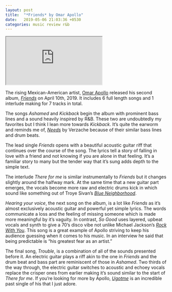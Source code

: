 ```yaml
---
layout: post
title:  "*Friends* by Omar Apollo"
date:   2019-05-06 21:03:36 +0530
categories: music review r&b
---
```


<iframe class="songlink" src="https://embed.song.link/?theme=dark&url=https://open.spotify.com/album/3yuV4GeplvzBIiYGhQp2nd"></iframe>

The rising Mexican-American artist, [Omar Apollo](https://www.instagram.com/omar.apollo/) released his second album, [*Friends*](https://open.spotify.com/album/3yuV4GeplvzBIiYGhQp2nd) on April 10th, 2019. It includes 6 full length songs and 1 interlude making for 7 tracks in total. 

The songs *Ashamed* and *Kickback* begin the album with prominent bass lines and a sound heavily inspired by R&B. These two are undoubtedly my favorites but I think I lean more towards *Kickback*. It’s quite the earworm and reminds me of, [*Needs*](https://open.spotify.com/track/0WKmVAD4VWk5EdTyCFILi4) by Verzache because of their similar bass lines and drum beats. 

The lead single *Friends* opens with a beautiful acoustic guitar riff that continues over the course of the song. The lyrics tell a story of falling in love with a friend and not knowing if you are alone in that feeling. It’s a familiar story to many but the tender way that it’s sung adds depth to the simple text. 

The interlude *There for me* is similar instrumentally to *Friends* but it changes slightly around the halfway mark. At the same time that a new guitar part emerges, the vocals become more raw and electric drums kick in which sound like something out of Troye Sivan’s [*Blue Neighborhood*](https://open.spotify.com/album/5ouTDazE4LF9bVJPx1nlgW).

*Hearing your voice*, the next song on the album, is a lot like *Friends* as it’s almost exclusively acoustic guitar and powerful yet simple lyrics. The words communicate a loss and the feeling of missing someone which is made more meaningful by it’s vaguity. In contrast, *So Good* uses layered, upbeat vocals and synth to give a 70’s disco vibe not unlike Michael Jackson’s [*Rock With You*](https://open.spotify.com/track/7oOOI85fVQvVnK5ynNMdW7). This song is a great example of Apollo striving to keep his audience guessing when it comes to his music. In an interview he said that being predictable is “his greatest fear as an artist.” 

The final song, *Trouble*, is a combination of all of the sounds presented before it. An electric guitar plays a riff akin to the one in *Friends* and the drum beat and bass part are reminiscent of those in *Ashamed*. Two thirds of the way through, the electric guitar switches to acoustic and echoey vocals replace the crisper ones from earlier making it’s sound similar to the start of *There for me*. If you’re looking for more by Apollo, [*Ugotme*](https://open.spotify.com/track/4O7G6qcmGMUahEDMQH70Jv) is an incredible past single of his that I just adore.
